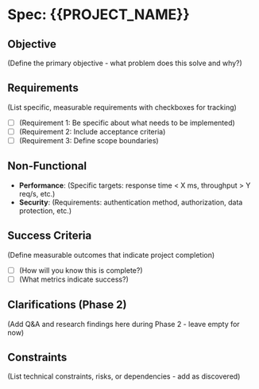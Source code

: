 # Spec: {{PROJECT_NAME}}

## Objective
(Define the primary objective - what problem does this solve and why?)

## Requirements
(List specific, measurable requirements with checkboxes for tracking)
- [ ] (Requirement 1: Be specific about what needs to be implemented)
- [ ] (Requirement 2: Include acceptance criteria)
- [ ] (Requirement 3: Define scope boundaries)

## Non-Functional
- **Performance**: (Specific targets: response time < X ms, throughput > Y req/s, etc.)
- **Security**: (Requirements: authentication method, authorization, data protection, etc.)

## Success Criteria
(Define measurable outcomes that indicate project completion)
- [ ] (How will you know this is complete?)
- [ ] (What metrics indicate success?)

## Clarifications (Phase 2)
(Add Q&A and research findings here during Phase 2 - leave empty for now)

## Constraints
(List technical constraints, risks, or dependencies - add as discovered)
